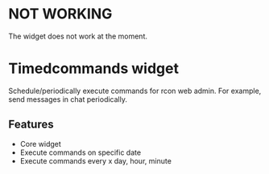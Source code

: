 # NOT WORKING
The widget does not work at the moment.

# Timedcommands widget

Schedule/periodically execute commands for rcon web admin. For example, send messages in chat periodically.

## Features

* Core widget
* Execute commands on specific date
* Execute commands every x day, hour, minute
